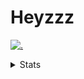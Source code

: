 # Heyzzz  

[![.](https://skillicons.dev/icons?i=js,ts,nextjs,nestjs,mongodb)](https://skillicons.dev)  

<details>
<summary>Stats</summary
<!--START_SECTION:waka-->

```txt
TypeScript   4 hrs 35 mins   ██████████████████████▒░░   89.32 %
JavaScript   21 mins         █▓░░░░░░░░░░░░░░░░░░░░░░░   06.99 %
Rust         6 mins          ▓░░░░░░░░░░░░░░░░░░░░░░░░   02.09 %
Batchfile    2 mins          ▒░░░░░░░░░░░░░░░░░░░░░░░░   00.70 %
JSON         1 min           ░░░░░░░░░░░░░░░░░░░░░░░░░   00.56 %
```

<!--END_SECTION:waka-->
</details>
